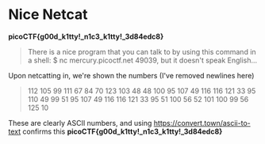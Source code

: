 # Nice Netcat
**picoCTF{g00d_k1tty!_n1c3_k1tty!_3d84edc8}**

> There is a nice program that you can talk to by using this command in a shell: $ nc mercury.picoctf.net 49039, but it doesn't speak English...

Upon netcatting in, we're shown the numbers (I've removed newlines here)
> 112 105 99 111 67 84 70 123 103 48 48 100 95 107 49 116 116 121 33 95 110 49 99 51 95 107 49 116 116 121 33 95 51 100 56 52 101 100 99 56 125 10

These are clearly ASCII numbers, and using https://convert.town/ascii-to-text confirms this
**picoCTF{g00d_k1tty!_n1c3_k1tty!_3d84edc8}**